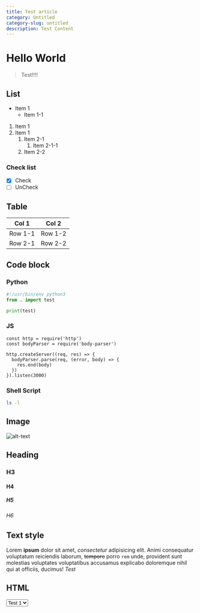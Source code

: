 ```yaml
---
title: Test article
category: Untitled
category-slug: untitled
description: Test Content
---
```


# Hello World

> Test!!!!

## List

- Item 1
    - Item 1-1

1. Item 1
2. Item 1
    1. Item 2-1
        1. Item 2-1-1
    1. Item 2-2

### Check list

- [X] Check
- [ ] UnCheck

## Table

| Col 1   | Col 2   |
|---------|---------|
| Row 1-1 | Row 1-2 |
| Row 2-1 | Row 2-2 |

## Code block

### Python

```python
#!/usr/bin/env python3
from . import test

print(test)
```

### JS

```js{1,3-5}[server.js]
const http = require('http')
const bodyParser = require('body-parser')

http.createServer((req, res) => {
  bodyParser.parse(req, (error, body) => {
    res.end(body)
  })
}).listen(3000)
```

### Shell Script

```bash
ls -l
```

## Image

![alt-text](https://fakeimg.pl/350x200/?text=Hello)

## Heading

### H3
#### H4
##### H5
###### H6

## Text style

Lorem **ipsum** dolor sit amet, *consectetur* adipisicing elit. Animi consequatur voluptatum reiciendis laborum, ~~tempore~~ porro `rem` unde, provident sunt molestias voluptates voluptatibus accusamus explicabo doloremque nihil qui at officiis, ducimus! *Test*

## HTML

<select placeholder="Selector">
  <option>Test 1</option>
  <option>Test 2</option>
  <option>Test 3</option>
  <option>Test 4</option>
</select>

